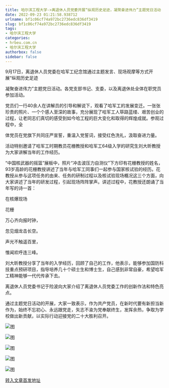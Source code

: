 ```yaml
---
title: 哈尔滨工程大学->离退休人员党委开展“纵观历史足迹，凝聚奋进伟力”主题党日活动 | hrbeu.com.cn
date: 2022-09-23 01:21:58.938712
urlname: bf1c06cf74a972bc2736edc836df3419
slug: bf1c06cf74a972bc2736edc836df3419
tags: 
- 哈尔滨工程大学
categories:
- hrbeu.com.cn
- 哈尔滨工程大学
authorbox: false
sidebar: false
---
```

9月17日，离退休人员党委在哈军工纪念馆通过主题发言、现场观摩等方式开展“纵观历史足迹

凝聚奋进伟力”主题党日活动。各党支部书记、支委，以及离退休处全体在职党员参加活动。

党员们一行40余人在讲解员的引导和解说下，观看了哈军工的发展变迁。一张张珍贵的照片、一个个感人至深的故事，充分展现了哈军工人筚路蓝缕、艰苦创业的过程，让老同志们真切的感受到如今哈工程的巨大变化和取得的辉煌成就。参观过程中，全
<!--more-->
体党员在党旗下共同庄严宣誓，重温入党誓词，接受红色洗礼，汲取奋进力量。

活动特别邀请了哈军工时期教员花栅教授和哈军工64级入学的研究生刘大昕教授为大家讲解当年的工作经历。

“中国核武器的摇篮”展板中，照片“冲击波压力自测仪”下方印有花栅教授的姓名，93岁高龄的花栅教授讲述了当年与哈军工同事们一起参与国家核试验的经历。花教授从参与这项任务的由来、任务的研制过程以及核试验现场概况这三个方面，向大家讲述了当年的研发过程，引起现场阵阵掌声。讲述过程中，花教授还朗诵了当年写的诗一首：

在核爆现场

花栅

万心齐向报时钟，

忽见烟龙击长空。

声光不触遥百里，

惟闻欢呼连三峰。

刘大昕教授分享了当年的入学经历，回顾了自己的工作，他表示，能够参加国防科技重点预研项目，指导培养几十个硕士生和博士生，自己感到非常自豪，希望哈军工精神能够一代代传承下去。

离退休人员党委书记于险波向大家介绍了离退休人员党委工作的创新作法和特色亮点。

通过主题党日活动的开展，大家一致表示，作为共产党员，在新时代要有新担当新作为，始终不忘初心、永远跟党走，矢志不渝为党奉献终生，发挥余热，争取为学校做出新贡献，以实际行动迎接党的二十大胜利召开。

![图](http://gongxue.cn/__local/7/90/0E/3F8466E91E85261CF5FFC91C402_15226704_17710.jpg)

![图](http://gongxue.cn/__local/2/D5/EF/A9F4FA1B816DBA8B49B4BE0FD79_8F445A58_279.jpg)

![图](http://gongxue.cn/__local/1/53/F7/DB2E5E774A94BD8C0617067BBCF_76C20DD1_13C9A.jpg)

![图](http://gongxue.cn/__local/D/F5/BA/B396429F5026D6B57DFB4C2B3B2_01FE914C_18B3A.jpg)

![图](http://gongxue.cn/__local/D/73/5E/A5DF4F344D4E253F7088BBC62B5_652F5982_18468.jpg)

[转入文章首发地址](http://gongxue.cn/info/1015/73048.htm)
